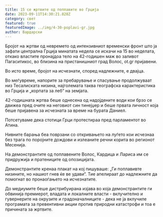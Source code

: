```yaml
---
title: 15 се жртвите од поплавите во Грција
date: 2023-09-11T14:30:21.828Z
category: свет
featured: true
featuredImage: ../img/4-30-poplavi-gr.jpg
author: Вардарски
---
```

Бројот на жртви од невремето од интензивниот временски фронт што ја зафати централна Грција минатата недела се искачи на 15 во неделата, откако властите пронајдоа тело на 42-годишен маж во заливот Пагаситикос, во близина на пристанишниот град Волос, ot.gr пријавени.

Во исто време, бројот на исчезнати, според надлежните, е двајца.

Во меѓувреме, напорите за пребарување и спасување продолжуваат низ Тесалиската низина, најголемата таква географска карактеристика во Грција и „корпата за леб“ на земјата.

42-годишната жртва беше однесена од надојдените води кои брзо се движеа пред очите на неговиот син тинејџер и беше првата личност која беше пријавена за исчезната за време на бурата Даниел.

Потсетуваме дека стотици Грци протестираа пред парламентот во Атина.

Нивните барања беа поврзани со откривањето на луѓето кои исчезнаа без трага по поројните дождови и излеаните речни корита во регионот Месенија.

На демонстрантите од поплавените Волос, Кардица и Лариса им се придружија и пратениците од опозицијата.

Демонстрантите кренаа плакат на кој пишуваше: „Ги поплавивте низините, но нашиот гнев ќе ве удави“. Тие апелираат до надлежните да помогнат во пронаоѓањето на исчезнатите.

До медиумите беше дистрибуирана изјава во која демонстрантите ги обвинија премиерот, владата и локалните власти - вклучително и гувернерите на окрузите и градоначалниците - дека не ја вклучиле програмата за превентивни акции против природни катастрофи и тоа е причината за жртвите.